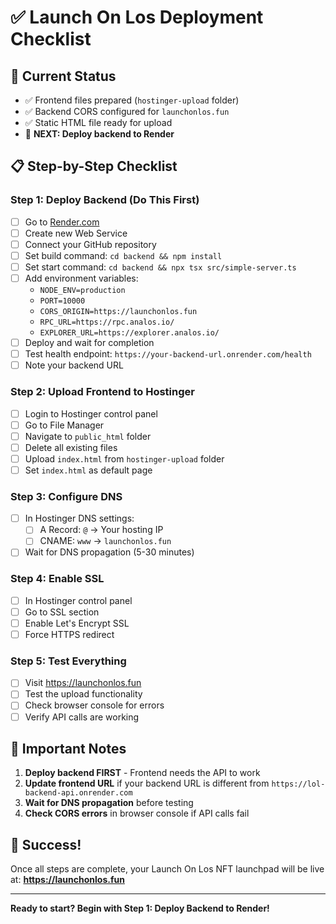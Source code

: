 # ✅ Launch On Los Deployment Checklist

## 🎯 Current Status
- ✅ Frontend files prepared (`hostinger-upload` folder)
- ✅ Backend CORS configured for `launchonlos.fun`
- ✅ Static HTML file ready for upload
- 🔄 **NEXT: Deploy backend to Render**

## 📋 Step-by-Step Checklist

### Step 1: Deploy Backend (Do This First)
- [ ] Go to [Render.com](https://render.com)
- [ ] Create new Web Service
- [ ] Connect your GitHub repository
- [ ] Set build command: `cd backend && npm install`
- [ ] Set start command: `cd backend && npx tsx src/simple-server.ts`
- [ ] Add environment variables:
  - `NODE_ENV=production`
  - `PORT=10000`
  - `CORS_ORIGIN=https://launchonlos.fun`
  - `RPC_URL=https://rpc.analos.io/`
  - `EXPLORER_URL=https://explorer.analos.io/`
- [ ] Deploy and wait for completion
- [ ] Test health endpoint: `https://your-backend-url.onrender.com/health`
- [ ] Note your backend URL

### Step 2: Upload Frontend to Hostinger
- [ ] Login to Hostinger control panel
- [ ] Go to File Manager
- [ ] Navigate to `public_html` folder
- [ ] Delete all existing files
- [ ] Upload `index.html` from `hostinger-upload` folder
- [ ] Set `index.html` as default page

### Step 3: Configure DNS
- [ ] In Hostinger DNS settings:
  - [ ] A Record: `@` → Your hosting IP
  - [ ] CNAME: `www` → `launchonlos.fun`
- [ ] Wait for DNS propagation (5-30 minutes)

### Step 4: Enable SSL
- [ ] In Hostinger control panel
- [ ] Go to SSL section
- [ ] Enable Let's Encrypt SSL
- [ ] Force HTTPS redirect

### Step 5: Test Everything
- [ ] Visit https://launchonlos.fun
- [ ] Test the upload functionality
- [ ] Check browser console for errors
- [ ] Verify API calls are working

## 🚨 Important Notes

1. **Deploy backend FIRST** - Frontend needs the API to work
2. **Update frontend URL** if your backend URL is different from `https://lol-backend-api.onrender.com`
3. **Wait for DNS propagation** before testing
4. **Check CORS errors** in browser console if API calls fail

## 🎉 Success!

Once all steps are complete, your Launch On Los NFT launchpad will be live at:
**https://launchonlos.fun**

---

**Ready to start? Begin with Step 1: Deploy Backend to Render!**

